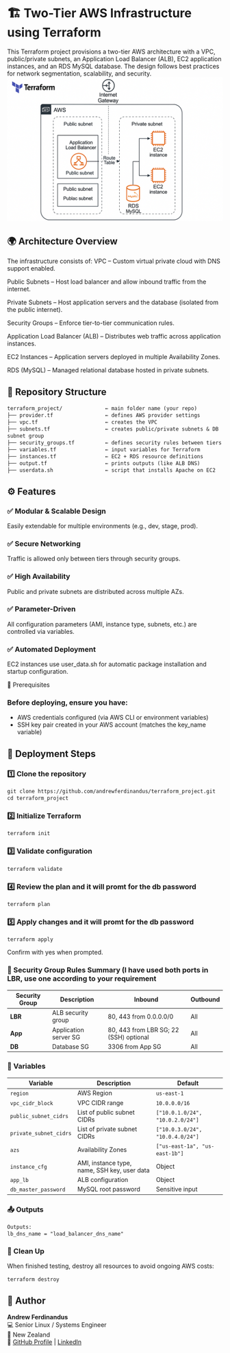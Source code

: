 # 🏗️ Two-Tier AWS Infrastructure using Terraform

This Terraform project provisions a two-tier AWS architecture with a VPC, public/private subnets, an Application Load Balancer (ALB), EC2 application instances, and an RDS MySQL database.
The design follows best practices for network segmentation, scalability, and security.
![AWS Two-Tier Terraform Architecture](aws-two-tier-architecture.png)

## 🌍 Architecture Overview

The infrastructure consists of:
VPC – Custom virtual private cloud with DNS support enabled.

Public Subnets – Host load balancer and allow inbound traffic from the internet.

Private Subnets – Host application servers and the database (isolated from the public internet).

Security Groups – Enforce tier-to-tier communication rules.

Application Load Balancer (ALB) – Distributes web traffic across application instances.

EC2 Instances – Application servers deployed in multiple Availability Zones.

RDS (MySQL) – Managed relational database hosted in private subnets.

## 📂 Repository Structure
```text
terraform_project/              ← main folder name (your repo)
├── provider.tf                 ← defines AWS provider settings
├── vpc.tf                      ← creates the VPC
├── subnets.tf                  ← creates public/private subnets & DB subnet group
├── security_groups.tf          ← defines security rules between tiers
├── variables.tf                ← input variables for Terraform
├── instances.tf                ← EC2 + RDS resource definitions
├── output.tf                   ← prints outputs (like ALB DNS)
├── userdata.sh                 ← script that installs Apache on EC2

```

## ⚙️ Features

### ✅ Modular & Scalable Design
Easily extendable for multiple environments (e.g., dev, stage, prod).

### ✅ Secure Networking
Traffic is allowed only between tiers through security groups.

### ✅ High Availability
Public and private subnets are distributed across multiple AZs.

### ✅ Parameter-Driven
All configuration parameters (AMI, instance type, subnets, etc.) are controlled via variables.

### ✅ Automated Deployment
EC2 instances use user_data.sh for automatic package installation and startup configuration.

🔧 Prerequisites

### Before deploying, ensure you have:

- AWS credentials configured (via AWS CLI or environment variables)
- SSH key pair created in your AWS account (matches the key_name variable)

## 🚀 Deployment Steps
### 1️⃣ Clone the repository
```text
git clone https://github.com/andrewferdinandus/terraform_project.git
cd terraform_project
```

### 2️⃣ Initialize Terraform
```text
terraform init
```

### 3️⃣ Validate configuration
```test
terraform validate
```

### 4️⃣ Review the plan and it will promt for the db password
```text
terraform plan
```

### 5️⃣ Apply changes and it will promt for the db password
```text
terraform apply
```

Confirm with yes when prompted.

### 🔐 Security Group Rules Summary (I have used both ports in LBR, use one according to your requirement
| Security Group | Description           | Inbound                                | Outbound |
| -------------- | --------------------- | -------------------------------------- | -------- |
| **LBR**        | ALB security group    | 80, 443 from 0.0.0.0/0                 | All      |
| **App**        | Application server SG | 80, 443 from LBR SG; 22 (SSH) optional | All      |
| **DB**         | Database SG           | 3306 from App SG                       | All      |


### 🧩 Variables
| Variable               | Description                                  | Default                          |
| ---------------------- | -------------------------------------------- | -------------------------------- |
| `region`               | AWS Region                                   | `us-east-1`                      |
| `vpc_cidr_block`       | VPC CIDR range                               | `10.0.0.0/16`                    |
| `public_subnet_cidrs`  | List of public subnet CIDRs                  | `["10.0.1.0/24", "10.0.2.0/24"]` |
| `private_subnet_cidrs` | List of private subnet CIDRs                 | `["10.0.3.0/24", "10.0.4.0/24"]` |
| `azs`                  | Availability Zones                           | `["us-east-1a", "us-east-1b"]`   |
| `instance_cfg`         | AMI, instance type, name, SSH key, user data | Object                           |
| `app_lb`               | ALB configuration                            | Object                           |
| `db_master_password`   | MySQL root password                          | Sensitive input                  |


### 📤 Outputs
```text
Outputs:
lb_dns_name = "load_balancer_dns_name"
```

### 🧹 Clean Up
When finished testing, destroy all resources to avoid ongoing AWS costs:
```text
terraform destroy
```

## 👤 Author
**Andrew Ferdinandus** <br>
💻 Senior Linux / Systems Engineer <br>
📍 New Zealand <br>
🔗 [GitHub Profile](https://github.com/andrewferdinandus)  |  [LinkedIn](https://www.linkedin.com/in/andrew-ferdinandus/)

